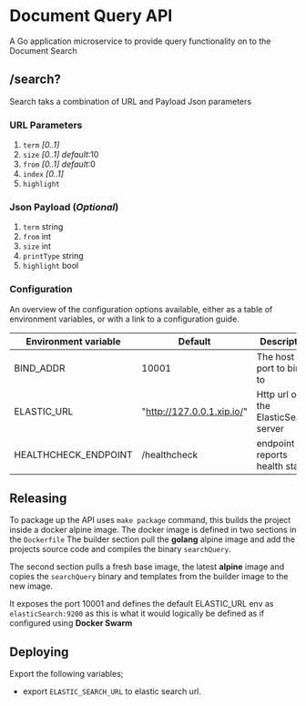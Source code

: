 Document Query API
================

A Go application microservice to provide query functionality on to the Document Search

## /search?

Search taks a combination of URL and Payload Json parameters

### URL Parameters

1. `term` _[0..1]_
2. `size` _[0..1]_ _default_:10
3. `from` _[0..1]_ _default_:0
4. `index` _[0..1]_
5. `highlight`

### Json Payload (_Optional_)
1.	`term`                string
2.	`from`                int
3.	`size`                int
4.	`printType`           string
5.	`highlight`           bool


### Configuration

An overview of the configuration options available, either as a table of
environment variables, or with a link to a configuration guide.

| Environment variable | Default | Description
| -------------------- | ------- | -----------
| BIND_ADDR            | 10001  | The host and port to bind to
| ELASTIC_URL	       | "http://127.0.0.1.xip.io/" | Http url of the ElasticSearch server
| HEALTHCHECK_ENDPOINT | /healthcheck             | endpoint that reports health status


## Releasing
To package up the API uses `make package` command, this builds the project inside a docker alpine image.
The docker image is defined in two sections in the `Dockerfile` 
The builder section pull the **golang** alpine image and add the projects source code and compiles the 
binary `searchQuery`.

The second section pulls a fresh base image, the latest **alpine** image and copies the `searchQuery` binary and templates 
from the builder image to the new image.

It exposes the port 10001 and defines the default ELASTIC_URL env as `elasticSearch:9200` as this is what it would 
logically be defined as if configured using **Docker Swarm**



## Deploying
Export the following variables;
* export `ELASTIC_SEARCH_URL` to elastic search url.

